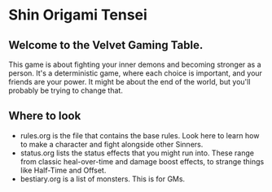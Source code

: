 # Shin Origami Tensei
## Welcome to the Velvet Gaming Table.
This game is about fighting your inner demons and becoming stronger as a person. It's a deterministic game, where each choice is important, and your friends are your power. It might be about the end of the world, but you'll probably be trying to change that.

## Where to look
* rules.org is the file that contains the base rules. Look here to learn how to make a character and fight alongside other Sinners.
* status.org lists the status effects that you might run into. These range from classic heal-over-time and damage boost effects, to strange things like Half-Time and Offset.
* bestiary.org is a list of monsters. This is for GMs.
